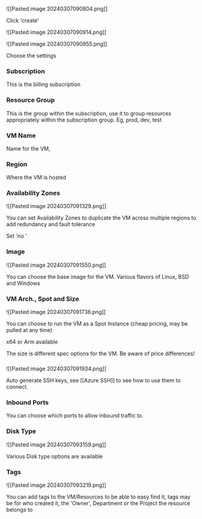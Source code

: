 ![[Pasted image 20240307090804.png]]

Click 'create'

![[Pasted image 20240307090914.png]]

![[Pasted image 20240307090955.png]]

Choose the settings

### Subscription

This is the billing subscription

### Resource Group

This is the group within the subscription, use it to group resources appropriately within the subscription group. Eg, prod, dev, test

### VM Name

Name for the VM,

### Region

Where the VM is hosted

### Availability Zones

![[Pasted image 20240307091329.png]]

You can set Availability Zones to duplicate the VM across multiple regions to add redundancy and fault tolerance

Set 'no '
### Image

![[Pasted image 20240307091550.png]]

You can choose the base image for the VM. Various flavors of Linux, BSD and Windows

### VM Arch., Spot and Size
![[Pasted image 20240307091736.png]]

You can choose to run the VM as a Spot Instance (cheap pricing, may be pulled at any time)

x64 or Arm available

The size is different spec options for the VM. Be aware of price differences!

### 
![[Pasted image 20240307091934.png]]

Auto generate SSH keys, see [[Azure SSH]] to see how to use them to connect.

### Inbound Ports

You can choose which ports to allow inbound traffic to.

### Disk Type

![[Pasted image 20240307093159.png]]

Various Disk type options are available 

### Tags

![[Pasted image 20240307093219.png]]

You can add tags to the VM/Resources to be able to easy find it, tags may be for who created it, the 'Owner', Department or the Project the resource belongs to